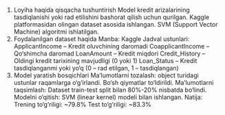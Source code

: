 1. Loyiha haqida qisqacha tushuntirish
Model kredit arizalarining tasdiqlanishi yoki rad etilishini bashorat qilish uchun qurilgan.
Kaggle platformasidan olingan dataset asosida ishlangan.
SVM (Support Vector Machine) algoritmi ishlatilgan.
2. Foydalanilgan dataset haqida
Manba: Kaggle
Jadval ustunlari:
ApplicantIncome – Kredit oluvchining daromadi
CoapplicantIncome – Qo‘shimcha daromad
LoanAmount – Kredit miqdori
Credit_History – Oldingi kredit tarixining mavjudligi (0 yoki 1)
Loan_Status – Kredit tasdiqlanganmi yoki yo‘q (0 – rad etilgan, 1 – tasdiqlangan)
3. Model yaratish bosqichlari
Ma’lumotlarni tozalash:
object turidagi ustunlar raqamlarga o‘g‘irlandi.
Bo‘sh qiymatlar to‘ldirildi.
Ma’lumotlarni taqsimlash:
Dataset train-test split bilan 80%-20% nisbatda bo‘lindi.
Modelni o‘qitish:
SVM (linear kernel) modeli bilan ishlangan.
Natija:
Trening to‘g‘riligi: ~79.8%
Test to‘g‘riligi: ~83.3%
